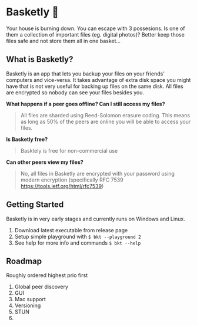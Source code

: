 # Basketly 🧺

Your house is burning down.  You can escape with 3 possesions.  Is one of them a collection of important files (eg. digital photos)?  Better keep those files safe and not store them all in one basket...

## What is Basketly?
Basketly is an app that lets you backup your files on your friends' computers and vice-versa.  It takes advantage of extra disk space you might have that is not very useful for backing up files on the same disk.  All files are encrypted so nobody can see your files besides you.

**What happens if a peer goes offline? Can I still access my files?**
> All files are sharded using Reed-Solomon erasure coding.  This means as long as 50% of the peers are online you will be able to access your files.

**Is Basketly free?**
> Basktely is free for non-commercial use

**Can other peers view my files?** 
> No, all files in Basketly are encrypted with your password using modern encryption (specifically RFC 7539 https://tools.ietf.org/html/rfc7539)

## Getting Started
Basketly is in very early stages and currently runs on Windows and Linux.
1. Download latest executable from release page
1. Setup simple playground with `$ bkt --playground 2`
1. See help for more info and commands `$ bkt --help`


## Roadmap
Roughly ordered highest prio first
1. Global peer discovery
1. GUI
1. Mac support
1. Versioning
1. STUN
1.

